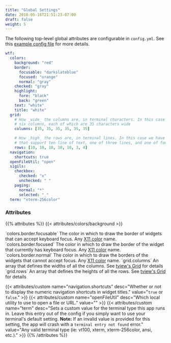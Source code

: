 ```yaml
---
title: "Global Settings"
date: 2018-05-16T21:51:23-07:00
draft: false
weight: 5
---
```


The following top-level global attributes are configurable in `config.yml`.
See this <a href="https://github.com/wtfutil/wtf/blob/master/_sample_configs/sample_config.yml">example config file</a> for more details.

```yaml
wtf:
  colors:
    background: "red"
    border:
      focusable: "darkslateblue"
      focused: "orange"
      normal: "gray"
    checked: "gray"
    highlight:
      fore: "black"
      back: "green"
    text: "white"
    title: "white"
  grid:
    # How _wide_ the columns are, in terminal characters. In this case we have
    # six columns, each of which are 35 characters wide
    columns: [35, 35, 35, 35, 35, 35]

    # How _high_ the rows are, in terminal lines. In this case we have five rows
    # that support ten line of text, one of three lines, and one of four
    rows: [10, 10, 10, 10, 10, 3, 4]
  navigation:
    shortcuts: true
  openFileUtil: "open"
  sigils:
    checkbox:
      checked: "x"
      unchecked: " "
    paging:
      normal: "*"
      selected: "_"
  term: "xterm-256color"
```

### Attributes

{{% attributes %}}
  {{< attributes/colors/background >}}

  <tr>
    <td>`colors.border.focusable`</td>
    <td>The color in which to draw the border of widgets that can accept keyboard focus.</td>
    <td>Any <a href="https://en.wikipedia.org/wiki/X11_color_names">X11 color</a> name.</td>
  </tr>
  <tr>
    <td>`colors.border.focused`</td>
    <td>The color in which to draw the border of the widget that currently has keyboard focus.</td>
    <td>Any <a href="https://en.wikipedia.org/wiki/X11_color_names">X11 color</a> name.</td>
  </tr>
  <tr>
    <td>`colors.border.normal`</td>
    <td>The color in which to draw the borders of the widgets that cannot accept focus.</td>
    <td>Any <a href="https://en.wikipedia.org/wiki/X11_color_names">X11 color</a> name.</td>
  </tr>

  <tr>
    <td>`grid.columns`</td>
    <td>An array that defines the widths of all the columns.</td>
    <td>See <a href="https://github.com/rivo/tview/wiki/Grid">tview's Grid</a> for details</td>
  </tr>
  <tr>
    <td>`grid.rows`</td>
    <td>An array that defines the heights of all the rows.</td>
    <td>See <a href="https://github.com/rivo/tview/wiki/Grid">tview's Grid</a> for details</td>
  </tr>

  {{< attributes/custom name="navigation.shortcuts" desc="Whether or not to display the numeric navigation shortcuts in widget titles." value="`true` or `false`." >}}
  {{< attributes/custom name="openFileUtil" desc="Which local utility to use to open a file or URL." value="" >}}
  {{< attributes/custom name="term" desc="Sets a custom value for the terminal type this app runs in. Leave this entry out of the config if you simply want to use your terminal's default setting. **Note:** If an invalid value is provided for this setting, the app will crash with a `terminal entry not found` error." value="Any valid terminal type (ie: vt100, xterm, xterm-256color, ansi, etc.)." >}}
{{% /attributes %}}
